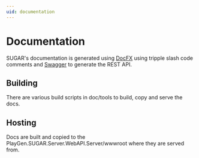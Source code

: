 ```yaml
---
uid: documentation
---
```


# Documentation

SUGAR's documentation is generated using [DocFX](https://dotnet.github.io/docfx/) using tripple slash code comments and [Swagger](https://swagger.io/) to generate the REST API.

## Building

There are various build scripts in doc/tools to build, copy and serve the docs.

## Hosting

Docs are built and copied to the PlayGen.SUGAR.Server.WebAPI.Server/wwwroot where they are served from.